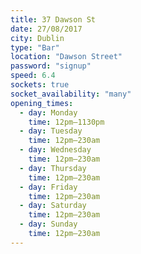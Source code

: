 ```yaml
---
title: 37 Dawson St
date: 27/08/2017
city: Dublin
type: "Bar"
location: "Dawson Street"
password: "signup"
speed: 6.4
sockets: true
socket_availability: "many"
opening_times:
  - day: Monday
    time: 12pm–1130pm
  - day: Tuesday
    time: 12pm–230am
  - day: Wednesday
    time: 12pm–230am
  - day: Thursday
    time: 12pm–230am
  - day: Friday
    time: 12pm–230am
  - day: Saturday
    time: 12pm–230am
  - day: Sunday
    time: 12pm–230am
---
```

